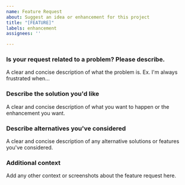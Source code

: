 ```yaml
---
name: Feature Request
about: Suggest an idea or enhancement for this project
title: "[FEATURE]"
labels: enhancement
assignees: ''

---
```


### Is your request related to a problem? Please describe.
A clear and concise description of what the problem is. Ex. I'm always frustrated when...

### Describe the solution you'd like
A clear and concise description of what you want to happen or the enhancement you want.

### Describe alternatives you've considered
A clear and concise description of any alternative solutions or features you've considered.

### Additional context
Add any other context or screenshots about the feature request here.

